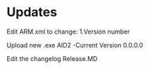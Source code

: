 # Updates


Edit ARM.xml to change:
1.Version number 

Upload new .exe AID2
-Current Version 0.0.0.0

Edit the changelog Release.MD 
